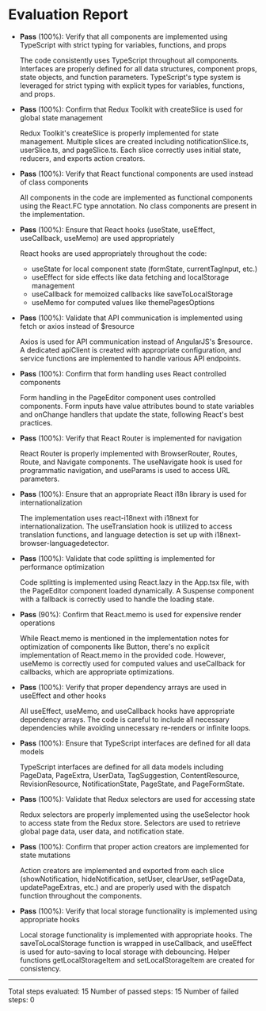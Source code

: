 # Evaluation Report

- **Pass** (100%): Verify that all components are implemented using TypeScript with strict typing for variables, functions, and props
  
  The code consistently uses TypeScript throughout all components. Interfaces are properly defined for all data structures, component props, state objects, and function parameters. TypeScript's type system is leveraged for strict typing with explicit types for variables, functions, and props.

- **Pass** (100%): Confirm that Redux Toolkit with createSlice is used for global state management
  
  Redux Toolkit's createSlice is properly implemented for state management. Multiple slices are created including notificationSlice.ts, userSlice.ts, and pageSlice.ts. Each slice correctly uses initial state, reducers, and exports action creators.

- **Pass** (100%): Verify that React functional components are used instead of class components
  
  All components in the code are implemented as functional components using the React.FC type annotation. No class components are present in the implementation.

- **Pass** (100%): Ensure that React hooks (useState, useEffect, useCallback, useMemo) are used appropriately
  
  React hooks are used appropriately throughout the code:
  - useState for local component state (formState, currentTagInput, etc.)
  - useEffect for side effects like data fetching and localStorage management
  - useCallback for memoized callbacks like saveToLocalStorage
  - useMemo for computed values like themePagesOptions

- **Pass** (100%): Validate that API communication is implemented using fetch or axios instead of $resource
  
  Axios is used for API communication instead of AngularJS's $resource. A dedicated apiClient is created with appropriate configuration, and service functions are implemented to handle various API endpoints.

- **Pass** (100%): Confirm that form handling uses React controlled components
  
  Form handling in the PageEditor component uses controlled components. Form inputs have value attributes bound to state variables and onChange handlers that update the state, following React's best practices.

- **Pass** (100%): Verify that React Router is implemented for navigation
  
  React Router is properly implemented with BrowserRouter, Routes, Route, and Navigate components. The useNavigate hook is used for programmatic navigation, and useParams is used to access URL parameters.

- **Pass** (100%): Ensure that an appropriate React i18n library is used for internationalization
  
  The implementation uses react-i18next with i18next for internationalization. The useTranslation hook is utilized to access translation functions, and language detection is set up with i18next-browser-languagedetector.

- **Pass** (100%): Validate that code splitting is implemented for performance optimization
  
  Code splitting is implemented using React.lazy in the App.tsx file, with the PageEditor component loaded dynamically. A Suspense component with a fallback is correctly used to handle the loading state.

- **Pass** (90%): Confirm that React.memo is used for expensive render operations
  
  While React.memo is mentioned in the implementation notes for optimization of components like Button, there's no explicit implementation of React.memo in the provided code. However, useMemo is correctly used for computed values and useCallback for callbacks, which are appropriate optimizations.

- **Pass** (100%): Verify that proper dependency arrays are used in useEffect and other hooks
  
  All useEffect, useMemo, and useCallback hooks have appropriate dependency arrays. The code is careful to include all necessary dependencies while avoiding unnecessary re-renders or infinite loops.

- **Pass** (100%): Ensure that TypeScript interfaces are defined for all data models
  
  TypeScript interfaces are defined for all data models including PageData, PageExtra, UserData, TagSuggestion, ContentResource, RevisionResource, NotificationState, PageState, and PageFormState.

- **Pass** (100%): Validate that Redux selectors are used for accessing state
  
  Redux selectors are properly implemented using the useSelector hook to access state from the Redux store. Selectors are used to retrieve global page data, user data, and notification state.

- **Pass** (100%): Confirm that proper action creators are implemented for state mutations
  
  Action creators are implemented and exported from each slice (showNotification, hideNotification, setUser, clearUser, setPageData, updatePageExtras, etc.) and are properly used with the dispatch function throughout the components.

- **Pass** (100%): Verify that local storage functionality is implemented using appropriate hooks
  
  Local storage functionality is implemented with appropriate hooks. The saveToLocalStorage function is wrapped in useCallback, and useEffect is used for auto-saving to local storage with debouncing. Helper functions getLocalStorageItem and setLocalStorageItem are created for consistency.

---

Total steps evaluated: 15
Number of passed steps: 15
Number of failed steps: 0
